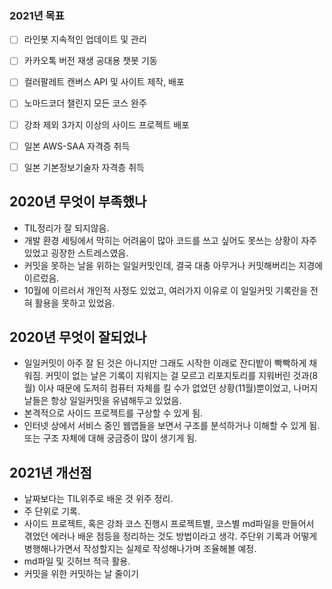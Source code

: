 ### 2021년 목표

- [ ] 라인봇 지속적인 업데이트 및 관리
- [ ] 카카오톡 버전 재생 공대용 챗봇 기동
- [ ] 컬러팔레트 캔버스 API 및 사이트 제작, 배포
- [ ] 노마드코더 챌린지 모든 코스 완주
- [ ] 강좌 제외 3가지 이상의 사이드 프로젝트 배포
- [ ] 일본 AWS-SAA 자격증 취득
- [ ] 일본 기본정보기술자 자격층 취득


## 2020년 무엇이 부족했나

- TIL정리가 잘 되지않음.
- 개발 환경 세팅에서 막히는 어려움이 많아 코드를 쓰고 싶어도 못쓰는 상황이 자주 있었고 굉장한 스트레스였음.
- 커밋을 못하는 날을 위하는 일일커밋인데, 결국 대충 아무거나 커밋해버리는 지경에 이르렀음.
- 10월에 이르러서 개인적 사정도 있었고, 여러가지 이유로 이 일일커밋 기록란을 전혀 활용을 못하고 있었음.



## 2020년 무엇이 잘되었나

- 일일커밋이 아주 잘 된 것은 아니지만 그래도 시작한 이래로 잔디밭이 빡빡하게 채워짐. 커밋이 없는 날은 기록이 지워지는 걸 모르고 리포지토리를 지워버린 것과(8월) 이사 때문에 도저히 컴퓨터 자체를 킬 수가 없었던 상황(11월)뿐이었고, 나머지 날들은 항상 일일커밋을 유념해두고 있었음.
- 본격적으로 사이드 프로젝트를 구상할 수 있게 됨.
- 인터넷 상에서 서비스 중인 웹앱들을 보면서 구조를 분석하거나 이해할 수 있게 됨. 또는 구조 자체에 대해 궁금증이 많이 생기게 됨.



## 2021년 개선점
- 날짜보다는 TIL위주로 배운 것 위주 정리.
- 주 단위로 기록.
- 사이드 프로젝트, 혹은 강좌 코스 진행시 프로젝트별, 코스별 md파일을 만들어서 겪었던 에러나 배운 점등을 정리하는 것도 방법이라고 생각. 주단위 기록과 어떻게 병행해나가면서 작성할지는 실제로 작성해나가며 조율해볼 예정.
- md파일 및 깃허브 적극 활용.
- 커밋을 위한 커밋하는 날 줄이기